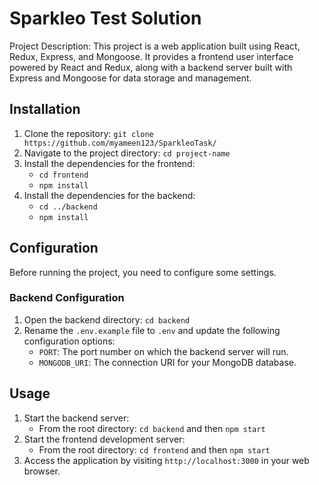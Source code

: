 # Sparkleo Test Solution

Project Description: This project is a web application built using React, Redux, Express, and Mongoose. It provides a frontend user interface powered by React and Redux, along with a backend server built with Express and Mongoose for data storage and management.

## Installation

1. Clone the repository: `git clone https://github.com/myameen123/SparkleoTask/`
2. Navigate to the project directory: `cd project-name`
3. Install the dependencies for the frontend:
   - `cd frontend`
   - `npm install`
4. Install the dependencies for the backend:
   - `cd ../backend`
   - `npm install`

## Configuration

Before running the project, you need to configure some settings.


### Backend Configuration

1. Open the backend directory: `cd backend`
2. Rename the `.env.example` file to `.env` and update the following configuration options:
   - `PORT`: The port number on which the backend server will run.
   - `MONGODB_URI`: The connection URI for your MongoDB database.

## Usage

1. Start the backend server:
   - From the root directory: `cd backend` and then `npm start`
2. Start the frontend development server:
   - From the root directory: `cd frontend` and then `npm start`
3. Access the application by visiting `http://localhost:3000` in your web browser.
